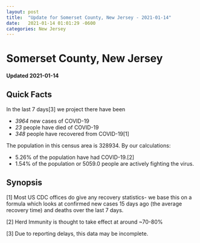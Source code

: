 ```yaml
---
layout: post
title:  "Update for Somerset County, New Jersey - 2021-01-14"
date:   2021-01-14 01:01:29 -0600
categories: New Jersey
---
```


# Somerset County, New Jersey
#### Updated 2021-01-14

## Quick Facts

In the last 7 days[3] we project there have been
- *3964* new cases of COVID-19
- *23* people have died of COVID-19
- *348* people have recovered from COVID-19[1]

The population in this census area is 328934. By our calculations:
- 5.26% of the population have had COVID-19.[2]
- 1.54% of the population or 5059.0 people are actively fighting the virus.

## Synopsis




[1] Most US CDC offices do give any recovery statistics- we base this on a formula which looks at confirmed new cases
15 days ago (the average recovery time) and deaths over the last 7 days.

[2] Herd Immunity is thought to take effect at around ~70-80%

[3] Due to reporting delays, this data may be incomplete.
 
    